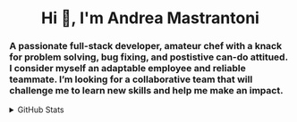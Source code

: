 <h1 align="center">Hi 👋, I'm Andrea Mastrantoni</h1>
<h3 align="left">A passionate full-stack developer, amateur chef with a knack for problem solving, bug fixing, and postistive can-do attitued. I consider myself an adaptable employee and reliable teammate. I’m looking for a collaborative team that will challenge me to learn new skills and help me make an impact.</h3>

<details>
    <summary>GitHub Stats</summary>
    <p align="center"> <img src="https://github-readme-stats.vercel.app/api?username=andmast&show_icons=true" alt="andmast" /> </p>
</details>
